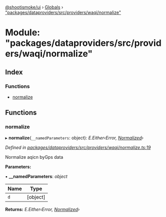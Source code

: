 [@shootismoke/ui](../README.md) › [Globals](../globals.md) › ["packages/dataproviders/src/providers/waqi/normalize"](_packages_dataproviders_src_providers_waqi_normalize_.md)

# Module: "packages/dataproviders/src/providers/waqi/normalize"

## Index

### Functions

* [normalize](_packages_dataproviders_src_providers_waqi_normalize_.md#normalize)

## Functions

###  normalize

▸ **normalize**(`__namedParameters`: object): *E.Either‹Error, [Normalized](_packages_dataproviders_src_types_.md#normalized)›*

*Defined in [packages/dataproviders/src/providers/waqi/normalize.ts:19](https://github.com/shootismoke/common/blob/29c80cb/packages/dataproviders/src/providers/waqi/normalize.ts#L19)*

Normalize aqicn byGps data

**Parameters:**

▪ **__namedParameters**: *object*

Name | Type |
------ | ------ |
`d` | [object] |

**Returns:** *E.Either‹Error, [Normalized](_packages_dataproviders_src_types_.md#normalized)›*
